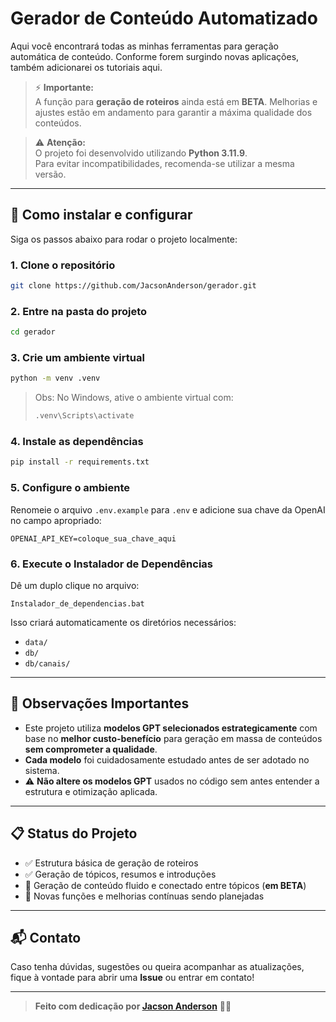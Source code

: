 # Gerador de Conteúdo Automatizado

Aqui você encontrará todas as minhas ferramentas para geração automática de conteúdo. Conforme forem surgindo novas aplicações, também adicionarei os tutoriais aqui.

> ⚡ **Importante:**  
> A função para **geração de roteiros** ainda está em **BETA**. Melhorias e ajustes estão em andamento para garantir a máxima qualidade dos conteúdos.

> ⚠️ **Atenção:**  
> O projeto foi desenvolvido utilizando **Python 3.11.9**.  
> Para evitar incompatibilidades, recomenda-se utilizar a mesma versão.

---

## 🚀 Como instalar e configurar

Siga os passos abaixo para rodar o projeto localmente:

### 1. Clone o repositório

```bash
git clone https://github.com/JacsonAnderson/gerador.git
```

### 2. Entre na pasta do projeto

```bash
cd gerador
```

### 3. Crie um ambiente virtual

```bash
python -m venv .venv
```

> Obs: No Windows, ative o ambiente virtual com:
> ```bash
> .venv\Scripts\activate
> ```

### 4. Instale as dependências

```bash
pip install -r requirements.txt
```

### 5. Configure o ambiente

Renomeie o arquivo `.env.example` para `.env` e adicione sua chave da OpenAI no campo apropriado:

```
OPENAI_API_KEY=coloque_sua_chave_aqui
```

### 6. Execute o Instalador de Dependências

Dê um duplo clique no arquivo:

```
Instalador_de_dependencias.bat
```

Isso criará automaticamente os diretórios necessários:

- `data/`
- `db/`
- `db/canais/`

---

## 🎯 Observações Importantes

- Este projeto utiliza **modelos GPT selecionados estrategicamente** com base no **melhor custo-benefício** para geração em massa de conteúdos **sem comprometer a qualidade**.
- **Cada modelo** foi cuidadosamente estudado antes de ser adotado no sistema.
- ⚠️ **Não altere os modelos GPT** usados no código sem antes entender a estrutura e otimização aplicada.

---

## 📋 Status do Projeto

- ✅ Estrutura básica de geração de roteiros
- ✅ Geração de tópicos, resumos e introduções
- 🚧 Geração de conteúdo fluido e conectado entre tópicos (**em BETA**)
- 🚀 Novas funções e melhorias contínuas sendo planejadas

---

## 📬 Contato

Caso tenha dúvidas, sugestões ou queira acompanhar as atualizações, fique à vontade para abrir uma **Issue** ou entrar em contato!

---

> **Feito com dedicação por [Jacson Anderson](https://github.com/JacsonAnderson)** 🚀✨
